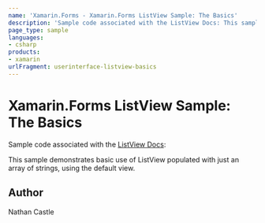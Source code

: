 ```yaml
---
name: 'Xamarin.Forms - Xamarin.Forms ListView Sample: The Basics'
description: 'Sample code associated with the ListView Docs: This sample demonstrates basic use of ListView populated with just an array of strings, using the...'
page_type: sample
languages:
- csharp
products:
- xamarin
urlFragment: userinterface-listview-basics
---
```

# Xamarin.Forms ListView Sample: The Basics

Sample code associated with the [ListView Docs](http://developer.xamarin.com/guides/cross-platform/xamarin-forms/user-interface/list_view/):

This sample demonstrates basic use of ListView populated with just an array of strings, using the default view.

## Author
Nathan Castle

